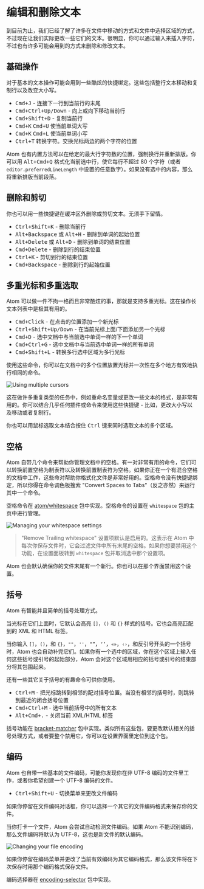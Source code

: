 # 编辑和删除文本

到目前为止，我们已经了解了许多在文件中移动的方式和文件中选择区域的方式，不过现在让我们实际更改一些它们的文本。很明显，你可以通过输入来插入字符，不过也有许多可能会用到的方式来删除和修改文本。

## 基础操作

对于基本的文本操作可能会用到一些酷炫的快捷绑定。这些包括整行文本移动和复制行以及改变大小写。

* <kbd>Cmd+J</kbd> - 连接下一行到当前行的末尾
* <kbd>Cmd+Ctrl+Up/Down</kbd> - 向上或向下移动当前行
* <kbd>Cmd+Shift+D</kbd> - 复制当前行
* <kbd>Cmd+K</kbd> <kbd>Cmd+U</kbd> 使当前单词大写
* <kbd>Cmd+K</kbd> <kbd>Cmd+L</kbd> 使当前单词小写
* <kbd>Ctrl+T</kbd> 转换字符。交换光标两边的两个字符的位置

Atom 也有内置方法可以在给定的最大行字符数的位置，强制换行并重新排版。你可以用 <kbd>Alt+Cmd+Q</kbd> 格式化当前选中行，使它每行不超过 80 个字符（或者 `editor.preferredLineLength` 中设置的任意数字）。如果没有选中的内容，那么将重新排版当前段落。

## 删除和剪切

你也可以用一些快捷键在缓冲区外删除或剪切文本。无须手下留情。

* <kbd>Ctrl+Shift+K</kbd> - 删除当前行
* <kbd>Alt+Backspace</kbd> 或 <kbd>Alt+H</kbd> - 删除到单词的起始位置
* <kbd>Alt+Delete</kbd> 或 <kbd>Alt+D</kbd> - 删除到单词的结束位置
* <kbd>Cmd+Delete</kbd> - 删除到行的结束位置
* <kbd>Ctrl+K</kbd> - 剪切到行的结束位置
* <kbd>Cmd+Backspace</kbd> - 删除到行的起始位置

## 多重光标和多重选取

Atom 可以做一件不拘一格而且非常酷炫的事，那就是支持多重光标。这在操作长文本列表中是极其有用的。

* <kbd>Cmd+Click</kbd> - 在点击的位置添加一个新光标
* <kbd>Ctrl+Shift+Up/Down</kbd> - 在当前光标上面/下面添加另一个光标
* <kbd>Cmd+D</kbd> - 选中文档中与当前选中单词一样的下一个单词
* <kbd>Cmd+Ctrl+G</kbd> - 选中文档中与当前选中单词一样的所有单词
* <kbd>Cmd+Shift+L</kbd> - 转换多行选中区域为多行光标

使用这些命令，你可以在文档中的多个位置放置光标并一次性在多个地方有效地执行相同的命令。

![Using multiple cursors](https://flight-manual.atom.io/using-atom/images/multiple-cursors.gif)

这在做许多重复类型的任务中，例如重命名变量或更改一些文本的格式，是非常有用的。你可以结合几乎任何插件或命令来使用这些快捷键 - 比如，更改大小写以及移动或者复制行。

你也可以用鼠标选取文本结合按住 <kbd>Ctrl</kbd> 键来同时选取文本的多个区域。

## 空格

Atom 自带几个命令来帮助你管理文档中的空格。有一对非常有用的命令，它们可以转换前置空格为制表符以及转换前置制表符为空格。如果你正在一个有混合空格的文档中工作，这些命对帮助你格式化文件是非常好用的。空格命令没有快捷键绑定，所以你得在命令调色板搜索 "Convert Spaces to Tabs"（反之亦然）来运行其中一个命令。

空格命令在 [atom/whitespace](https://github.com/atom/whitespace) 包中实现。空格命令的设置在 `whitespace` 包的主页中进行管理。

![Managing your whitespace settings](https://flight-manual.atom.io/using-atom/images/whitespace.png)

> "Remove Trailing whitespace" 设置项默认是启用的。这表示在 Atom 中每次你保存文件时，它会过滤文件中所有末尾的空格。如果你想要禁用这个功能，在设置面板转到 `whitespace` 包并取消选中那个设置项。

Atom 也会默认确保你的文件末尾有一个新行。你也可以在那个界面禁用这个设置。

## 括号

Atom 有智能并且简单的括号处理方式。

当光标在它们上面时，它默认会高亮 `[]`，`()` 和 `{}` 样式的括号。它也会高亮匹配到的 XML 和 HTML 标签。

当你输入 `[]`，`()`，和 `{}`，`""`，`''`，`“”`，`‘’`，`«»`，`‹›`，和反引号开头的一个括号时，Atom 也会自动补完它们。如果你有一个选中的区域，你在这个区域上输入任何这些括号或引号的起始部分，Atom 会对这个区域用相应的括号或引号的结束部分将其包围起来。

还有一些其它关于括号的有趣命令可供你使用。

* <kbd>Ctrl+M</kbd> - 把光标跳转到相邻的配对括号位置。当没有相邻的括号时，则跳转到最近的闭合括号位置
* <kbd>Cmd+Ctrl+M</kbd> - 选中当前括号中的所有文本
* <kbd>Alt+Cmd+.</kbd> - 关闭当前 XML/HTML 标签

括号功能在 [bracket-matcher](https://github.com/atom/bracket-matcher) 包中实现。类似所有这些包，要更改默认相关的括号处理方式，或者要整个禁用它，你可以在设置界面里定位到这个包。

## 编码

Atom 也自带一些基本的文件编码，可能你发现你在非 UTF-8 编码的文件里工作，或者你希望创建一个 UTF-8 编码的文件。

* <kbd>Ctrl+Shift+U</kbd> - 切换菜单来更改文件编码

如果你停留在文件编码对话框，你可以选择一个其它的文件编码格式来保存你的文件。

当你打卡一个文件，Atom 会尝试自动检测文件编码。如果 Atom 不能识别编码，那么文件编码将默认为 UTF-8，这也是新文件的默认编码。

![Changing your file encoding](https://flight-manual.atom.io/using-atom/images/encodings.png)

如果你停留在编码菜单并更改了当前有效编码为其它编码格式，那么该文件将在下次保存时用那个编码格式保存文件。

编码选择器在 [encoding-selector](https://github.com/atom/encoding-selector) 包中实现。
